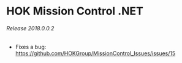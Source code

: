 # HOK Mission Control .NET

###### Release 2018.0.0.2

* Fixes a bug: https://github.com/HOKGroup/MissionControl_Issues/issues/15
